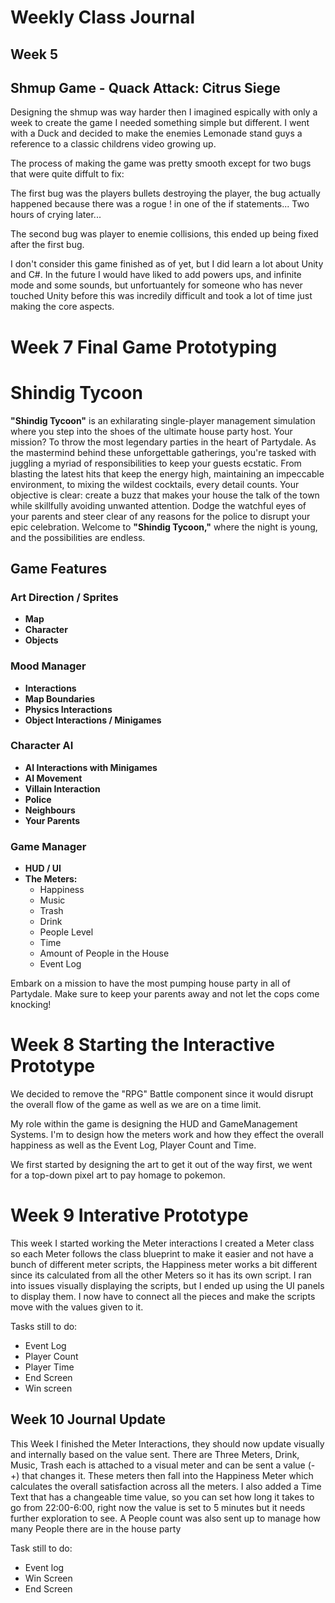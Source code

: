 # Weekly Class Journal

## Week 5

## Shmup Game - Quack Attack: Citrus Siege

Designing the shmup was way harder then I imagined espically with only a week to create the game I needed something simple but different. I went with a Duck and decided to make the enemies Lemonade stand guys a reference to a classic childrens video growing up.

The process of making the game was pretty smooth except for two bugs that were quite diffult to fix:

The first bug was the players bullets destroying the player, the bug actually happened because there was a rogue ! in one of the if statements... Two hours of crying later...

The second bug was player to enemie collisions, this ended up being fixed after the first bug.

I don't consider this game finished as of yet, but I did learn a lot about Unity and C#. In the future I would have liked to add powers ups, and infinite mode and some sounds, but unfortuantely for someone who has never touched Unity before this was incredily difficult and took a lot of time just making the core aspects.

# Week 7 Final Game Prototyping

# Shindig Tycoon

**"Shindig Tycoon"** is an exhilarating single-player management simulation where you step into the shoes of the ultimate house party host. Your mission? To throw the most legendary parties in the heart of Partydale. As the mastermind behind these unforgettable gatherings, you're tasked with juggling a myriad of responsibilities to keep your guests ecstatic. From blasting the latest hits that keep the energy high, maintaining an impeccable environment, to mixing the wildest cocktails, every detail counts. Your objective is clear: create a buzz that makes your house the talk of the town while skillfully avoiding unwanted attention. Dodge the watchful eyes of your parents and steer clear of any reasons for the police to disrupt your epic celebration. Welcome to **"Shindig Tycoon,"** where the night is young, and the possibilities are endless.

## Game Features

### Art Direction / Sprites

- **Map**
- **Character**
- **Objects**

### Mood Manager

- **Interactions**
- **Map Boundaries**
- **Physics Interactions**
- **Object Interactions / Minigames**

### Character AI

- **AI Interactions with Minigames**
- **AI Movement**
- **Villain Interaction**
- **Police**
- **Neighbours**
- **Your Parents**

### Game Manager

- **HUD / UI**
- **The Meters:**
  - Happiness
  - Music
  - Trash
  - Drink
  - People Level
  - Time
  - Amount of People in the House
  - Event Log

Embark on a mission to have the most pumping house party in all of Partydale. Make sure to keep your parents away and not let the cops come knocking!

# Week 8 Starting the Interactive Prototype

We decided to remove the "RPG" Battle component since it would disrupt the overall flow of the game as well as we are on a time limit.

My role within the game is designing the HUD and GameManagement Systems. I'm to design how the meters work and how they effect the overall happiness as well as the Event Log, Player Count and Time.

We first started by designing the art to get it out of the way first, we went for a top-down pixel art to pay homage to pokemon.

# Week 9 Interative Prototype

This week I started working the Meter interactions I created a Meter class so each Meter follows the class blueprint to make it easier and not have a bunch of different meter scripts, the Happiness meter works a bit different since its calculated from all the other Meters so it has its own script. I ran into issues visually displaying the scripts, but I ended up using the UI panels to display them. I now have to connect all the pieces and make the scripts move with the values given to it.

Tasks still to do:

- Event Log
- Player Count
- Player Time
- End Screen
- Win screen

## Week 10 Journal Update

This Week I finished the Meter Interactions, they should now update visually and internally based on the value sent. There are Three Meters, Drink, Music, Trash each is attached to a visual meter and can be sent a value (- +) that changes it. These meters then fall into the Happiness Meter which calculates the overall satisfaction across all the meters. I also added a Time Text that has a changeable time value, so you can set how long it takes to go from 22:00-6:00, right now the value is set to 5 minutes but it needs further exploration to see. A People count was also sent up to manage how many People there are in the house party

Task still to do:

- Event log
- Win Screen
- End Screen
